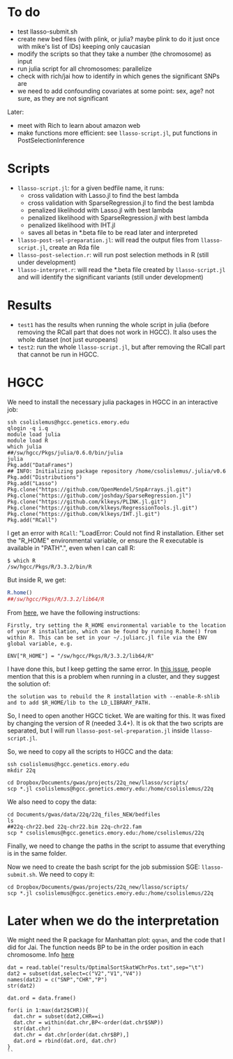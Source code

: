 # To do
  - test llasso-submit.sh
  - create new bed files (with plink, or julia? maybe plink to do it just once with mike's list of IDs) keeping only caucasian
  - modify the scripts so that they take a number (the chromosome) as input
  - run julia script for all chromosomes: parallelize
  - check with rich/jai how to identify in which genes the significant SNPs are
  - we need to add confounding covariates at some point: sex, age? not sure, as they are not significant

Later:
  - meet with Rich to learn about amazon web
  - make functions more efficient: see `llasso-script.jl`, put functions in PostSelectionInference

# Scripts
- `llasso-script.jl`: for a given bedfile name, it runs:
  - cross validation with Lasso.jl to find the best lambda
  - cross validation with SparseRegression.jl to find the best lambda
  - penalized likelihodd with Lasso.jl with best lambda
  - penalized likelihood with SparseRegression.jl with best lambda
  - penalized likelihood with IHT.jl
  - saves all betas in *.beta file to be read later and interpreted
- `llasso-post-sel-preparation.jl`: will read the output files from  `llasso-script.jl`, create an Rda file
- `llasso-post-selection.r`: will run post selection methods in R (still under development)
- `llasso-interpret.r`: will read the *.beta file created by `llasso-script.jl` and will identify the significant variants (still under development)

# Results
- `test1` has the results when running the whole script in julia (before removing the RCall part that does not work in HGCC). It also uses the whole dataset (not just europeans)
- `test2`: run the whole `llasso-script.jl`, but after removing the RCall part that cannot be run in HGCC.

# HGCC

We need to install the necessary julia packages in HGCC in an interactive job:
```
ssh csolislemus@hgcc.genetics.emory.edu
qlogin -q i.q
module load julia
module load R
which julia
##/sw/hgcc/Pkgs/julia/0.6.0/bin/julia
julia
Pkg.add("DataFrames")
## INFO: Initializing package repository /home/csolislemus/.julia/v0.6
Pkg.add("Distributions")
Pkg.add("Lasso") 
Pkg.clone("https://github.com/OpenMendel/SnpArrays.jl.git")
Pkg.clone("https://github.com/joshday/SparseRegression.jl")
Pkg.clone("https://github.com/klkeys/PLINK.jl.git")
Pkg.clone("https://github.com/klkeys/RegressionTools.jl.git")
Pkg.clone("https://github.com/klkeys/IHT.jl.git")
Pkg.add("RCall")
```
I get an error with `RCall`: "LoadError: Could not find R installation. Either set the "R_HOME" environmental variable, or ensure the R executable is available in "PATH".", even when I can call R:
```
$ which R
/sw/hgcc/Pkgs/R/3.3.2/bin/R
```
But inside R, we get:
```R
R.home()
##/sw/hgcc/Pkgs/R/3.3.2/lib64/R
```

From [here](https://github.com/JuliaInterop/RCall.jl/blob/master/docs/src/installation.md), we have the following instructions:
```
Firstly, try setting the R_HOME environmental variable to the location of your R installation, which can be found by running R.home() from within R. This can be set in your ~/.juliarc.jl file via the ENV global variable, e.g.

ENV["R_HOME"] = "/sw/hgcc/Pkgs/R/3.3.2/lib64/R"
```
I have done this, but I keep getting the same error. In [this issue](https://github.com/JuliaInterop/RCall.jl/issues/198), people mention that this is a problem when running in a cluster, and they suggest the solution of:
```
the solution was to rebuild the R installation with --enable-R-shlib and to add $R_HOME/lib to the LD_LIBRARY_PATH.
```
So, I need to open another HGCC ticket. We are waiting for this. It was fixed by changing the version of R (needed 3.4+). It is ok that the two scripts are separated, but I will run `llasso-post-sel-preparation.jl` inside `llasso-script.jl`.

So, we need to copy all the scripts to HGCC and the data:
```shell
ssh csolislemus@hgcc.genetics.emory.edu
mkdir 22q

cd Dropbox/Documents/gwas/projects/22q_new/llasso/scripts/
scp *.jl csolislemus@hgcc.genetics.emory.edu:/home/csolislemus/22q
```
We also need to copy the data:
```shell
cd Documents/gwas/data/22q/22q_files_NEW/bedfiles
ls
##22q-chr22.bed 22q-chr22.bim 22q-chr22.fam
scp * csolislemus@hgcc.genetics.emory.edu:/home/csolislemus/22q
```
Finally, we need to change the paths in the script to assume that everything is in the same folder.

Now we need to create the bash script for the job submission SGE: `llasso-submit.sh`. We need to copy it:
```
cd Dropbox/Documents/gwas/projects/22q_new/llasso/scripts/
scp *.jl csolislemus@hgcc.genetics.emory.edu:/home/csolislemus/22q
```




# Later when we do the interpretation
We might need the R package for Manhattan plot: `qqnan`, and the code that I did for Jai. The function needs BP to be in the order position in each chromosome. Info [here](http://www.gettinggeneticsdone.com/2014/05/qqman-r-package-for-qq-and-manhattan-plots-for-gwas-results.html )
```
dat = read.table("results/OptimalSortSkatWChrPos.txt",sep="\t")
dat2 = subset(dat,select=c("V2","V1","V4"))
names(dat2) = c("SNP","CHR","P")
str(dat2)

dat.ord = data.frame()

for(i in 1:max(dat2$CHR)){
  dat.chr = subset(dat2,CHR==i)
  dat.chr = within(dat.chr,BP<-order(dat.chr$SNP))
  str(dat.chr)
  dat.chr = dat.chr[order(dat.chr$BP),]
  dat.ord = rbind(dat.ord, dat.chr)
}
``